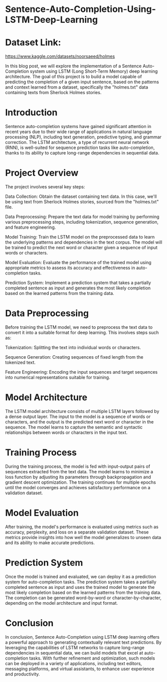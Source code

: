 # Sentence-Auto-Completion-Using-LSTM-Deep-Learning

# Dataset Link:

https://www.kaggle.com/datasets/noorsaeed/holmes

In this blog post, we will explore the implementation of a Sentence Auto-Completion system using LSTM (Long Short-Term Memory) deep learning architecture. The goal of this project is to build a model capable of predicting the completion of a given input sentence, based on the patterns and context learned from a dataset, specifically the "holmes.txt" data containing texts from Sherlock Holmes stories.

# Introduction

Sentence auto-completion systems have gained significant attention in recent years due to their wide range of applications in natural language processing (NLP), including text generation, predictive typing, and grammar correction. The LSTM architecture, a type of recurrent neural network (RNN), is well-suited for sequence prediction tasks like auto-completion, thanks to its ability to capture long-range dependencies in sequential data.


# Project Overview

The project involves several key steps:


Data Collection: Obtain the dataset containing text data. In this case, we'll be using text from Sherlock Holmes stories, sourced from the "holmes.txt" file.


Data Preprocessing: Prepare the text data for model training by performing various preprocessing steps, including tokenization, sequence generation, and feature engineering.


Model Training: Train the LSTM model on the preprocessed data to learn the underlying patterns and dependencies in the text corpus. The model will be trained to predict the next word or character given a sequence of input words or characters.


Model Evaluation: Evaluate the performance of the trained model using appropriate metrics to assess its accuracy and effectiveness in auto-completion tasks.


Prediction System: Implement a prediction system that takes a partially completed sentence as input and generates the most likely completion based on the learned patterns from the training data.



# Data Preprocessing

Before training the LSTM model, we need to preprocess the text data to convert it into a suitable format for deep learning. This involves steps such as:

Tokenization: Splitting the text into individual words or characters.

Sequence Generation: Creating sequences of fixed length from the tokenized text.

Feature Engineering: Encoding the input sequences and target sequences into numerical representations suitable for training.

# Model Architecture

The LSTM model architecture consists of multiple LSTM layers followed by a dense output layer. The input to the model is a sequence of words or characters, and the output is the predicted next word or character in the sequence. The model learns to capture the semantic and syntactic relationships between words or characters in the input text.


# Training Process

During the training process, the model is fed with input-output pairs of sequences extracted from the text data. The model learns to minimize a loss function by adjusting its parameters through backpropagation and gradient descent optimization. The training continues for multiple epochs until the model converges and achieves satisfactory performance on a validation dataset.

# Model Evaluation

After training, the model's performance is evaluated using metrics such as accuracy, perplexity, and loss on a separate validation dataset. These metrics provide insights into how well the model generalizes to unseen data and its ability to make accurate predictions.

# Prediction System

Once the model is trained and evaluated, we can deploy it as a prediction system for auto-completion tasks. The prediction system takes a partially completed sentence as input and uses the trained model to generate the most likely completion based on the learned patterns from the training data. The completion can be generated word-by-word or character-by-character, depending on the model architecture and input format.

# Conclusion

In conclusion, Sentence Auto-Completion using LSTM deep learning offers a powerful approach to generating contextually relevant text predictions. By leveraging the capabilities of LSTM networks to capture long-range dependencies in sequential data, we can build models that excel at auto-completion tasks. With further refinement and optimization, such models can be deployed in a variety of applications, including text editors, messaging platforms, and virtual assistants, to enhance user experience and productivity.
